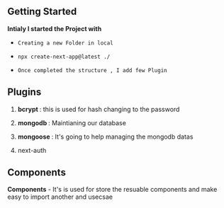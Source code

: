 
## Getting Started

  <B>Intialy I started the Project with </B>
  -     Creating a new Folder in local
  -     npx create-next-app@latest ./
  -     Once completed the structure , I add few Plugin

## Plugins

1.   <B>bcrypt </B> : this is used for hash changing to the password

2.  <B>mongodb </B> : Maintianing our database

3. <B>mongoose </B>  : It's going to help managing the mongodb datas

4. next-auth


## Components

<B>Components</B> - It's is used for store the resuable components and make easy to  import another and usecsae
    
    